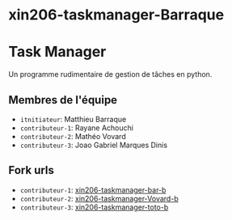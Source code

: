 # xin206-taskmanager-Barraque

# Task Manager

Un programme rudimentaire de gestion de tâches en python.

## Membres de l'équipe
- `itnitiateur`: Matthieu Barraque
- `contributeur-1`: Rayane Achouchi
- `contributeur-2`: Mathéo Vovard
- `contributeur-3`: Joao Gabriel Marques Dinis

## Fork urls
- `contributeur-1`: [xin206-taskmanager-bar-b](url-1)
- `contributeur-2`: [xin206-taskmanager-Vovard-b](https://github.com/Math-Vov13/xin206-taskmanager-Vovard-2)
- `contributeur-3`: [xin206-taskmanager-toto-b](url-3)
